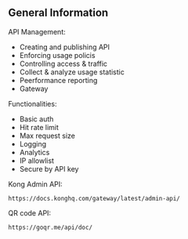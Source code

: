 ## General Information

API Management:
- Creating and publishing API
- Enforcing usage policis
- Controlling access & traffic
- Collect & analyze usage statistic
- Peerformance reporting
- Gateway

Functionalities:
- Basic auth
- Hit rate limit
- Max request size
- Logging
- Analytics
- IP allowlist
- Secure by API key
 
Kong Admin API:
```
https://docs.konghq.com/gateway/latest/admin-api/
```
QR code API:
```
https://goqr.me/api/doc/
```
